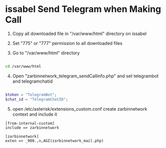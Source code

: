 # issabel Send Telegram when Making Call

1. Copy all downloaded file in "/var/www/html" directory on issabel

2. Set "775" or "777" permission to all downloaded files

3. Go to "/var/www/html" directory
 ``` bash script

cd /var/www/html 

```
4. Open "zarbinnetwork_telegram_sendCallinfo.php" and set telegrambot and telegramchatid
```php

$token = "TelegramBot";
$chat_id = "TelegramChatID";

```
5. open /etc/asterisk/extensions_custom.conf create zarbinnetwork context and include it
```
[from-internal-custom]
include => zarbinnetwork

[zarbinnetwork]
exten => _900.,n,AGI(zarbinnetwork_mail.php)
```

